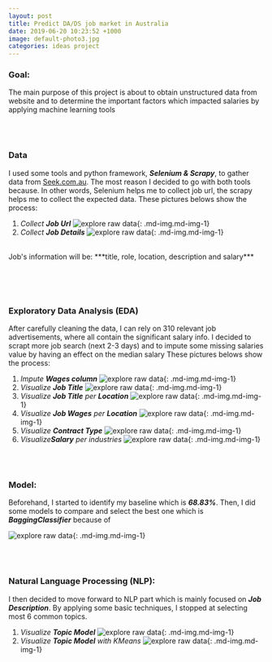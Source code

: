 ```yaml
---
layout: post
title: Predict DA/DS job market in Australia
date: 2019-06-20 10:23:52 +1000
image: default-photo3.jpg
categories: ideas project
---
```

### **Goal:** 
The main purpose of this project is about to obtain unstructured data from website and to determine the important factors which impacted salaries by applying machine learning tools

<br><br>
### **Data**
I used some tools and python framework, ***Selenium & Scrapy***, to gather data from [Seek.com.au][Sk]. 
The most reason I decided to go with both tools because. 
In other words, Selenium helps me to collect job url, the scrapy helps me to collect the expected data.
These pictures belows show the process:
1. *Collect **Job Url***
    ![explore raw data](/assets/images/pro_p4_data.jpg){: .md-img.md-img-1}
2. *Collect **Job Details***
    ![explore raw data](/assets/images/pro_p4_data1.jpg){: .md-img.md-img-1}
<br>
Job's information will be: ***title, role, location, description and salary***
<br>

<br><br><br>
### **Exploratory Data Analysis (EDA)**
After carefully cleaning the data, I can rely on 310 relevant job advertisements, where all contain the significant salary info. I decided to scrapt more job search (next 2-3 days) and to impute some missing salaries value by having an effect on the median salary
These pictures belows show the process:
1. *Impute **Wages column***
    ![explore raw data](/assets/images/pro_p4_data2.jpg){: .md-img.md-img-1}
2. *Visualize **Job Title***
    ![explore raw data](/assets/images/pro_p4_eda1.jpg){: .md-img.md-img-1}
3. *Visualize **Job Title** per **Location***
    ![explore raw data](/assets/images/pro_p4_eda3.jpg){: .md-img.md-img-1}
4. *Visualize **Job Wages** per **Location***
    ![explore raw data](/assets/images/pro_p4_eda6.jpg){: .md-img.md-img-1}
5. *Visualize **Contract Type***
    ![explore raw data](/assets/images/pro_p4_eda7.jpg){: .md-img.md-img-1}
6. *Visualize**Salary** per industries*
    ![explore raw data](/assets/images/pro_p4_eda5.jpg){: .md-img.md-img-1}

<br><br>
### **Model:**
Beforehand, I started to identify my baseline which is ***68.83%***. Then, I did some models to compare and select the best one which is ***BaggingClassifier*** because of 

![explore raw data](/assets/images/pro_p4_model1.jpg){: .md-img.md-img-1}

<br><br>
### **Natural Language Processing (NLP):** 
I then decided to move forward to NLP part which is mainly focused on ***Job Description***. By applying some basic techniques, I stopped at selecting most 6 common topics.
1. *Visualize **Topic Model***
    ![explore raw data](/assets/images/pro_p4_nlp1.jpg){: .md-img.md-img-1}
2. *Visualize **Topic Model** with KMeans*
    ![explore raw data](/assets/images/pro_p4_nlp2.jpg){: .md-img.md-img-1}

[Sk]: https://seek.com.au
[GCL]: 35.189.11.206:1306